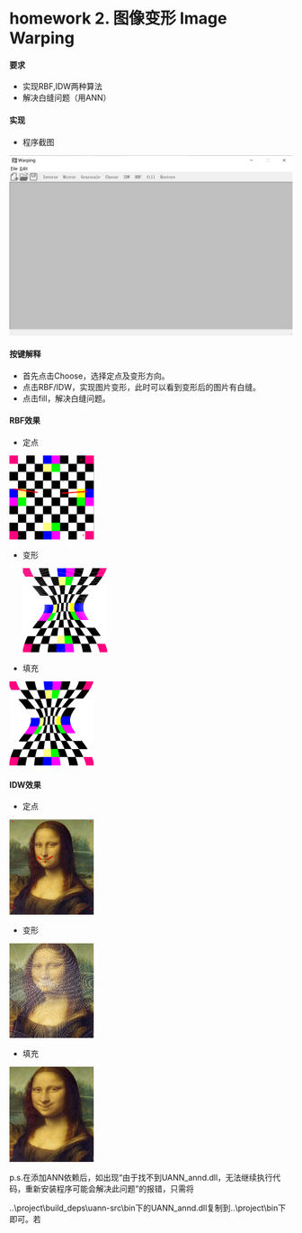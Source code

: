 # homework 2. 图像变形 Image Warping

#### 要求

- 实现RBF,IDW两种算法
- 解决白缝问题（用ANN）

#### 实现

- 程序截图

![image-20220828100818285](https://github.com/qjy-dhr/cg_learning/blob/main/2_ImageWarping/picture/1.png)

#### 按键解释

- 首先点击Choose，选择定点及变形方向。
- 点击RBF/IDW，实现图片变形，此时可以看到变形后的图片有白缝。
- 点击fill，解决白缝问题。

#### RBF效果

- 定点

<img src="https://github.com/qjy-dhr/cg_learning/blob/main/2_ImageWarping/picture/2.png" style="zoom:25%;" />



- 变形

  <img src="https://github.com/qjy-dhr/cg_learning/blob/main/2_ImageWarping/picture/3.bmp" alt="3" style="zoom:25%;" />

  

- 填充

<img src="https://github.com/qjy-dhr/cg_learning/blob/main/2_ImageWarping/picture/4.bmp" alt="4" style="zoom:25%;" />

#### IDW效果

- 定点

<img src="https://github.com/qjy-dhr/cg_learning/blob/main/2_ImageWarping/picture/5.png" alt="image-20220828101814983" style="zoom:25%;" />

- 变形

<img src="https://github.com/qjy-dhr/cg_learning/blob/main/2_ImageWarping/picture/6.bmp" alt="6" style="zoom:25%;" />

- 填充

<img src="https://github.com/qjy-dhr/cg_learning/blob/main/2_ImageWarping/picture/7.bmp" alt="7" style="zoom:25%;" />



p.s.在添加ANN依赖后，如出现“由于找不到UANN_annd.dll，无法继续执行代码，重新安装程序可能会解决此问题”的报错，只需将

..\project\build\_deps\uann-src\bin下的UANN_annd.dll复制到..\project\bin下即可。若
